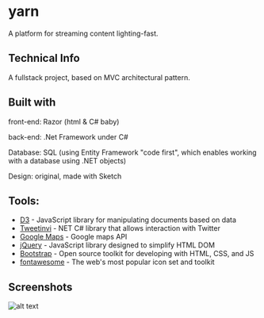 # yarn

A platform for streaming content lighting-fast.

## Technical Info
A fullstack project, based on MVC architectural pattern. 

## Built with
front-end: Razor (html & C# baby)

back-end: .Net Framework under C#

Database: SQL (using Entity Framework "code first", which enables working with a database using .NET objects)

Design: original, made with Sketch

## Tools:

* [D3](https://d3js.org/) - JavaScript library for manipulating documents based on data
* [Tweetinvi](https://www.nuget.org/packages/TweetinviAPI/) - NET C# library that allows interaction with Twitter
* [Google Maps](https://developers.google.com/maps/documentation/) - Google maps API
* [jQuery](https://jquery.com/) - JavaScript library designed to simplify HTML DOM
* [Bootstrap](https://getbootstrap.com/) - Open source toolkit for developing with HTML, CSS, and JS
* [fontawesome](https://fontawesome.com/) - The web's most popular icon set and toolkit

## Screenshots
![alt text](https://github.com/moreroron/yarn-rider/blob/master/pres.png?raw=true)
